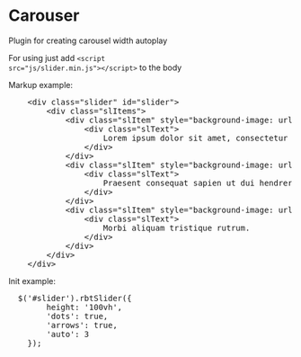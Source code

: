 # Carouser

Plugin for creating carousel width autoplay

For using just add <code>&lt;script src="js/slider.min.js">&lt;/script></code> to the body

Markup example:
<pre>
	&lt;div class="slider" id="slider">
		&lt;div class="slItems">
			&lt;div class="slItem" style="background-image: url('img/1.jpg');">
				&lt;div class="slText">
					Lorem ipsum dolor sit amet, consectetur adipiscing elit.
				&lt;/div>
			&lt;/div>
			&lt;div class="slItem" style="background-image: url('img/2.jpg');">
				&lt;div class="slText">
					Praesent consequat sapien ut dui hendrerit imperdiet.  
				&lt;/div>
			&lt;/div>
			&lt;div class="slItem" style="background-image: url('img/3.jpg');">
				&lt;div class="slText">
					Morbi aliquam tristique rutrum. 
				&lt;/div>
			&lt;/div>
		&lt;/div>
	&lt;/div>
</pre>

Init example:
<pre>
  $('#slider').rbtSlider({
		height: '100vh', 
		'dots': true,
		'arrows': true,
		'auto': 3
	});
</pre>
